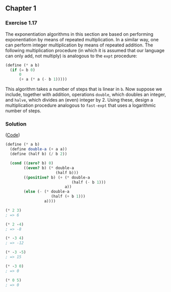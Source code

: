 ## Chapter 1

### Exercise 1.17

The exponentiation algorithms in this section are based on performing exponentiation by means of repeated multiplication. In a similar way, one can perform integer multiplication by means of repeated addition. The following multiplication procedure (in which it is assumed that our language can only add, not multiply) is analogous to the `expt` procedure:

```scheme
(define (* a b)
  (if (= b 0)
      0
      (+ a (* a (- b 1)))))
```

This algorithm takes a number of steps that is linear in `b`. Now suppose we include, together with addition, operations `double`, which doubles an integer, and `halve`, which divides an (even) integer by 2. Using these, design a multiplication procedure analogous to `fast-expt` that uses a logarithmic number of steps.

### Solution

([Code](../../src/Chapter%201/Exercise%201.17.scm))

```scheme
(define (* a b)
  (define double-a (+ a a))
  (define (half b) (/ b 2))

  (cond ((zero? b) 0)
        ((even? b) (* double-a
                      (half b)))
        ((positive? b) (+ (* double-a
                             (half (- b 1)))
                          a))
        (else (- (* double-a
                    (half (+ b 1)))
                 a))))

(* 2 3)
; => 6

(* 2 -4)
; => -8

(* -3 4)
; => -12

(* -3 -5)
; => 15

(* -3 0)
; => 0

(* 0 5)
; => 0

```

